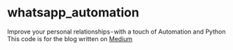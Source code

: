 # whatsapp_automation
Improve your personal relationships - with a touch of Automation and Python
This code is for the blog written on [Medium](https://medium.com/swlh/improve-your-personal-relationships-with-a-touch-of-automation-and-python-deedfd4c0332)
